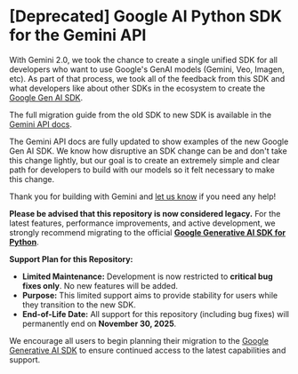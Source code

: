 # [Deprecated] Google AI Python SDK for the Gemini API

With Gemini 2.0, we took the chance to create a single unified SDK for all developers who want to use Google's GenAI models (Gemini, Veo, Imagen, etc). As part of that process, we took all of the feedback from this SDK and what developers like about other SDKs in the ecosystem to create the [Google Gen AI SDK](https://github.com/googleapis/python-genai). 

The full migration guide from the old SDK to new SDK is available in the [Gemini API docs](https://ai.google.dev/gemini-api/docs/migrate).

The Gemini API docs are fully updated to show examples of the new Google Gen AI SDK. We know how disruptive an SDK change can be and don't take this change lightly, but our goal is to create an extremely simple and clear path for developers to build with our models so it felt necessary to make this change.

Thank you for building with Gemini and [let us know](https://discuss.ai.google.dev/c/gemini-api/4) if you need any help!

**Please be advised that this repository is now considered legacy.** For the latest features, performance improvements, and active development, we strongly recommend migrating to the official **[Google Generative AI SDK for Python](https://github.com/googleapis/python-genai)**.

**Support Plan for this Repository:**

*   **Limited Maintenance:** Development is now restricted to **critical bug fixes only**. No new features will be added.
*   **Purpose:** This limited support aims to provide stability for users while they transition to the new SDK.
*   **End-of-Life Date:** All support for this repository (including bug fixes) will permanently end on **November 30, 2025**.

We encourage all users to begin planning their migration to the [Google Generative AI SDK](https://github.com/googleapis/python-genai) to ensure continued access to the latest capabilities and support.

<!-- 
[START update]
# With Gemini 2 we're launching a new SDK. See the following doc for details.
# https://ai.google.dev/gemini-api/docs/migrate
[END update]
 -->
